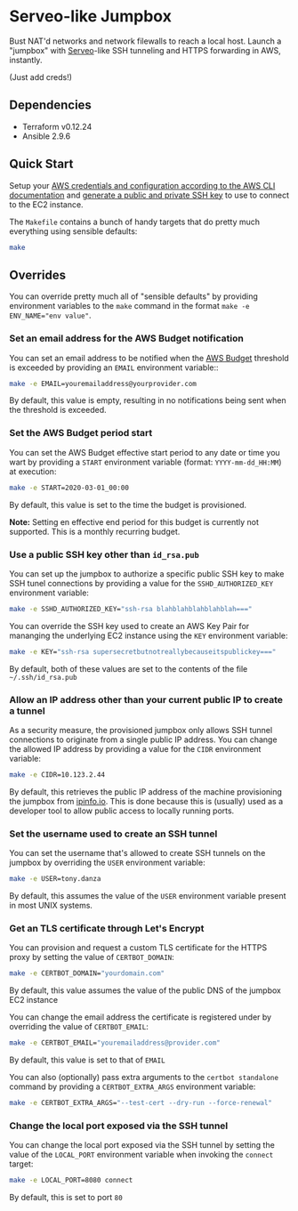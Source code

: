 # Serveo-like Jumpbox

Bust NAT'd networks and network filewalls to reach a local host.  Launch a "jumpbox" with [Serveo](https://jumpbox.net)-like SSH tunneling and HTTPS forwarding in AWS, instantly. 

(Just add creds!)

## Dependencies

* Terraform v0.12.24
* Ansible 2.9.6

## Quick Start

Setup your [AWS credentials and configuration according to the AWS CLI documentation](https://docs.aws.amazon.com/cli/latest/userguide/cli-configure-files.html) and [generate a public and private SSH key](https://help.github.com/en/github/authenticating-to-github/generating-a-new-ssh-key-and-adding-it-to-the-ssh-agent) to use to connect to the EC2 instance.

The `Makefile` contains a bunch of handy targets that do pretty much everything using sensible defaults:

```sh
make
```

## Overrides

You can override pretty much all of "sensible defaults" by providing environment variables to the `make` command in the format `make -e ENV_NAME="env value"`.

### Set an email address for the AWS Budget notification

You can set an email address to be notified when the [AWS Budget](https://docs.aws.amazon.com/awsaccountbilling/latest/aboutv2/budgets-create.html) threshold is exceeded by providing an `EMAIL` environment variable::

```sh
make -e EMAIL=youremailaddress@yourprovider.com
```

By default, this value is empty, resulting in no notifications being sent when the threshold is exceeded.

### Set the AWS Budget period start

You can set the AWS Budget effective start period to any date or time you wart by providing a `START` environment variable (format: `YYYY-mm-dd_HH:MM`) at execution:

```sh
make -e START=2020-03-01_00:00
```

By default, this value is set to the time the budget is provisioned.

**Note:** Setting en effective end period for this budget is currently not supported.  This is a monthly recurring budget.

### Use a public SSH key other than `id_rsa.pub`

You can set up the jumpbox to authorize a specific public SSH key to make SSH tunel connections by providing a value for the `SSHD_AUTHORIZED_KEY` environment variable:

```sh
make -e SSHD_AUTHORIZED_KEY="ssh-rsa blahblahblahblahblah==="
```

You can override the SSH key used to create an AWS Key Pair for mananging the underlying EC2 instance using the `KEY` environment variable:

```sh
make -e KEY="ssh-rsa supersecretbutnotreallybecauseitspublickey==="
```

By default, both of these values are set to the contents of the file `~/.ssh/id_rsa.pub`

### Allow an IP address other than your current public IP to create a tunnel

As a security measure, the provisioned jumpbox only allows SSH tunnel connections to originate from a single public IP address.  You can change the allowed IP address by providing a value for the `CIDR` environment variable:

```sh
make -e CIDR=10.123.2.44
```

By default, this retrieves the public IP address of the machine provisioning the jumpbox from [ipinfo.io](http://ipinfo.io).  This is done because this is (usually) used as a developer tool to allow public access to locally running ports.

### Set the username used to create an SSH tunnel

You can set the username that's allowed to create SSH tunnels on the jumpbox by overriding the `USER` environment variable:

```sh
make -e USER=tony.danza
```

By default, this assumes the value of the `USER` environment variable present in most UNIX systems.

### Get an TLS certificate through Let's Encrypt

You can provision and request a custom TLS certificate for the HTTPS proxy by setting the value of `CERTBOT_DOMAIN`:

```sh
make -e CERTBOT_DOMAIN="yourdomain.com"
```

By default, this value assumes the value of the public DNS of the jumpbox EC2 instance


You can change the email address the certificate is registered under by overriding the value of `CERTBOT_EMAIL`:

```sh
make -e CERTBOT_EMAIL="youremailaddress@provider.com"
```

By default, this value is set to that of `EMAIL`

You can also (optionally) pass extra arguments to the `certbot standalone` command by providing a `CERTBOT_EXTRA_ARGS` environment variable:

```sh
make -e CERTBOT_EXTRA_ARGS="--test-cert --dry-run --force-renewal"
```

### Change the local port exposed via the SSH tunnel

You can change the local port exposed via the SSH tunnel by setting the value of the `LOCAL_PORT` environment variable when invoking the `connect` target:

```sh
make -e LOCAL_PORT=8080 connect
```

By default, this is set to port `80`
